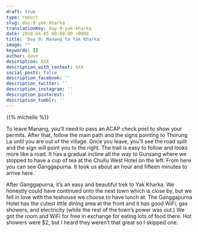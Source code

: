 ```yaml
---
draft: true
type: report
slug: day-9-yak-kharka
translationKey: day-9-yak-kharka
date: 2018-04-05 00:00:00 +0000
title: 'Day 9: Manang to Yak Kharka'
image: ""
keywords: []
author: dave
description: XXX
description_with_context: XXX
social_posts: false
description_facebook: ''
description_twitter: ''
description_instagram: ''
description_pinterest: ''
description_tumblr: ''
---
```


{{% michelle %}}

To leave Manang, you’ll need to pass an ACAP check post to show your permits. After that, follow the main path and the signs pointing to Thorung La until you are out of the village. Once you leave, you’ll see the road split and the sign will point you to the right. The trail is easy to follow and looks more like a road. It has a gradual incline all the way to Gunsang where we stopped to have a cup of tea at the Chullu West Hotel on the left. From here you can see Ganggapurna. It took us about an hour and fifteen minutes to arrive here.

After Ganggapurna, it’s an easy and beautiful trek to Yak Kharka. We honestly could have continued onto the next town which is close by, but we fell in love with the teahouse we choose to have lunch at. The Ganggapurna Hotel has the cutest little dining area at the front and it has good WiFi, gas showers, and electricity (while the rest of the town’s power was out.) We got the room and WiFi for free in exchange for eating lots of food there. Hot showers were $2, but I heard they weren’t that great so I skipped one.
